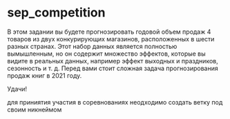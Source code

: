 # sep_competition
В этом задании вы будете прогнозировать годовой объем продаж 4 товаров из двух конкурирующих магазинов, расположенных в шести разных странах. Этот набор данных является полностью вымышленным, но он содержит множество эффектов, которые вы видите в реальных данных, например эффект выходных и праздников, сезонность и т. д. Перед вами стоит сложная задача прогнозирования продаж книг в 2021 году.

Удачи!

для приниятия участия в соревнованиях неодходимо создать ветку под своим никнеймом
